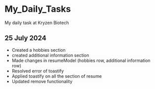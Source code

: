 # My_Daily_Tasks
My daily task at Kryzen Biotech

## 25 July 2024

- Created a hobbies section
- created additional information section
- Made changes in resumeModel (hobbies row, additional information row)
- Resolved error of toastify
- Applied toastify on all the section of resume
- Updated remove functionality
